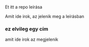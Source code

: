 Et itt a repo leírása

Amit ide irok, az jelenik meg a leírásban

### ez elvileg egy cím
amit ide irok az megjelenik
